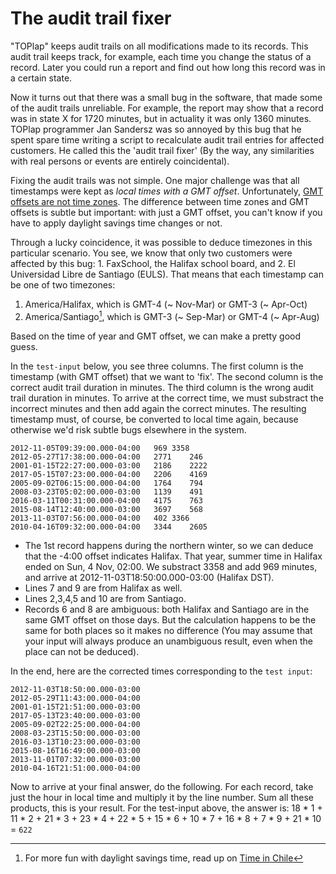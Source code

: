 # The audit trail fixer

"TOPlap" keeps audit trails on all modifications made to its records. This audit trail keeps track, for example, each time you change the status of a record. Later you could run a report and find out how long this record was in a certain state.

Now it turns out that there was a small bug in the software, that made some of the audit trails unreliable. For example, the report may show that a record was in state X for 1720 minutes, but in actuality it was only 1360 minutes. TOPlap programmer Jan Sandersz was so annoyed by this bug that he spent spare time writing a script to recalculate audit trail entries for affected customers. He called this the 'audit trail fixer' (By the way, any similarities with real persons or events are entirely coincidental).

Fixing the audit trails was not simple. One major challenge was that all timestamps were kept as *local times with a GMT offset*. Unfortunately, [GMT offsets are not time zones](https://spin.atomicobject.com/2016/07/06/time-zones-offsets/). The difference between time zones and GMT offsets is subtle but important: with just a GMT offset, you can't know if you have to apply daylight savings time changes or not.

Through a lucky coincidence, it was possible to deduce timezones in this particular scenario. You see, we know that only two customers were affected by this bug: 1. FaxSchool, the Halifax school board, and 2. El Universidad Libre de Santiago (EULS). That means that each timestamp can be one of two timezones:
1. America/Halifax, which is GMT-4 (~ Nov-Mar) or GMT-3 (~ Apr-Oct)
2. America/Santiago[^1], which is GMT-3 (~ Sep-Mar) or GMT-4 (~ Apr-Aug)

Based on the time of year and GMT offset, we can make a pretty good guess.

In the `test-input` below, you see three columns. The first column is the timestamp (with GMT offset) that we want to 'fix'. The second column is the correct audit trail duration in minutes. The third column is the wrong audit trail duration in minutes. To arrive at the correct time, we must substract the incorrect minutes and then add again the correct minutes. The resulting timestamp must, of course, be converted to local time again, because otherwise we'd risk subtle bugs elsewhere in the system.

```
2012-11-05T09:39:00.000-04:00	969	3358
2012-05-27T17:38:00.000-04:00	2771	246
2001-01-15T22:27:00.000-03:00	2186	2222
2017-05-15T07:23:00.000-04:00	2206	4169
2005-09-02T06:15:00.000-04:00	1764	794
2008-03-23T05:02:00.000-03:00	1139	491
2016-03-11T00:31:00.000-04:00	4175	763
2015-08-14T12:40:00.000-03:00	3697	568
2013-11-03T07:56:00.000-04:00	402	3366
2010-04-16T09:32:00.000-04:00	3344	2605
```

* The 1st record happens during the northern winter, so we can deduce that the -4:00 offset indicates Halifax.
That year, summer time in Halifax ended on Sun, 4 Nov, 02:00. We substract 3358 and add 969 minutes, and arrive at 2012-11-03T18:50:00.000-03:00 (Halifax DST).
* Lines 7 and 9 are from Halifax as well.
* Lines 2,3,4,5 and 10 are from Santiago.
* Records 6 and 8 are ambiguous: both Halifax and Santiago are in the same GMT offset on those days. But the calculation happens to be the same for both places so it makes no difference (You may assume that your input will always produce an unambiguous result, even when the place can not be deduced).

In the end, here are the corrected times corresponding to the `test input`:

```
2012-11-03T18:50:00.000-03:00
2012-05-29T11:43:00.000-04:00
2001-01-15T21:51:00.000-03:00
2017-05-13T23:40:00.000-03:00
2005-09-02T22:25:00.000-04:00
2008-03-23T15:50:00.000-03:00
2016-03-13T10:23:00.000-03:00
2015-08-16T16:49:00.000-03:00
2013-11-01T07:32:00.000-03:00
2010-04-16T21:51:00.000-04:00
```

Now to arrive at your final answer, do the following.
For each record, take just the hour in local time and multiply it by the line number.
Sum all these products, this is your result. For the test-input above, the answer is: 18 * 1 + 11 * 2 + 21 * 3 + 23 * 4 + 22 * 5 + 15 * 6 + 10 * 7 + 16 * 8 + 7 * 9 + 21 * 10 = `622`

[^1]: For more fun with daylight savings time, read up on [Time in Chile](https://en.wikipedia.org/wiki/Time_in_Chile)
